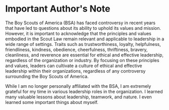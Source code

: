 # Important Author's Note

The Boy Scouts of America (BSA) has faced controversy in recent years
that have led to questions about its ability to uphold its values and
mission. However, it is important to acknowledge that the principles and
values embodied in the Scout Law remain relevant and applicable to
leadership in a wide range of settings. Traits such as trustworthiness,
loyalty, helpfulness, friendliness, kindness, obedience, cheerfulness,
thriftiness, bravery, cleanliness, and reverence are essential for
ethical and effective leadership, regardless of the organization or
industry. By focusing on these principles and values, leaders can
cultivate a culture of ethical and effective leadership within their
organizations, regardless of any controversy surrounding the Boy Scouts
of America.

While I am no longer personally affiliated with the BSA, I am extremely
grateful for my time in various leadership roles in the organization. I
learned many valuable lessons about leadership, teamwork, and nature. I
even learned some important things about myself.

